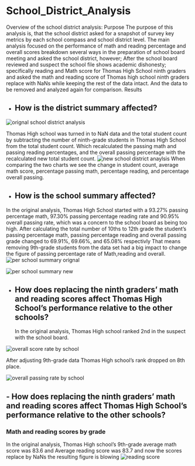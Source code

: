 # School_District_Analysis
Overview of the school district analysis:
Purpose
The purpose of this analysis is, that the school district asked for a snapshot of survey key metrics by each school compass and school district level.
 The main analysis focused on the performance of math and reading percentage and overall scores breakdown several ways in the preparation of school board meeting and asked the school district, however; After the school board reviewed and suspect the school file shows academic dishonesty; specifically reading and Math score for Thomas High School ninth graders and asked the math and reading score of Thomas high school ninth graders replace with NaNs while keeping the rest of the data intact. And the data to be removed and analyzed again for comparison.
Results
- ## 	How is the district summary affected?
![orignal school district analysis](https://user-images.githubusercontent.com/107454933/180311242-605e95f2-f6b1-4211-858a-d5213a72f641.png)

Thomas High school was turned in to NaN data and the total student count by subtracting the number of ninth-grade students in Thomas High School from the total student count. Which recalculated the passing math and passing reading percentages, and the overall passing percentage with the recalculated new total student count.
![new school district anaylsis](https://user-images.githubusercontent.com/107454933/180311168-be9236c0-c00d-49b9-91eb-c1bb06ff385c.png)
When comparing the two charts we see the change in student count, average math score, percentage passing math, percentage reading, and percentage overall passing.

- ##	How is the school summary affected?
 
 In the original analysis, Thomas High School started with a 93.27% passing percentage math, 97.30% passing percentage reading rate and 90.95% overall passing rate, which was a concern to the school board as being too high. After calculating the total number of 10ths to 12th grade the student’s passing percentage math, passing percentage reading and overall passing grade changed to 69.91%, 69.66%, and 65.08% respectivly That means removing 9th-grade students from the data set had a big impact to change the figure of passing percentage rate of Math,reading and overall.
![per school summary orignal](https://user-images.githubusercontent.com/107454933/180321753-973263e6-adeb-495a-9c02-78dd625d48dc.png)

![per school summary new](https://user-images.githubusercontent.com/107454933/180321716-c324f2c3-a48d-44cd-b597-99c72131ba97.png)

- ##	How does replacing the ninth graders’ math and reading scores affect Thomas High School’s performance relative to the other schools?
   
   In the original analysis, Thomas High school ranked 2nd in the suspect with the school board.
   
![overall score rate by school](https://user-images.githubusercontent.com/107454933/180325088-aa660564-4794-4948-bde0-ab9acd0bb771.png)

  After adjusting 9th-grade data Thomas High school’s rank dropped on 8th place.
  
   ![overall passing rate by school](https://user-images.githubusercontent.com/107454933/180325150-ce439de4-1133-4d0c-a839-6395f4ac2e10.png)
    
## - How does replacing the ninth graders’ math and reading scores affect Thomas High School’s performance relative to the other schools?
### Math and reading scores by grade
In the original analysis, Thomas High school’s 9th-grade average math score was 83.6 and Average reading score was 83.7 and now the scores replace by NaNs the resulting figure is blowing
   ![reading score](https://user-images.githubusercontent.com/107454933/180336621-4ed8d703-3944-446a-8664-c45d472e6aae.png)



